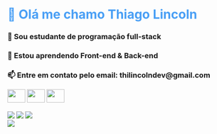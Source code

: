 
<h1 style="color: #499FF5;">👋 Olá me chamo Thiago Lincoln</h1> 
<h3>👀 Sou estudante de programação full-stack</h3>
<h3>🌱 Estou aprendendo Front-end & Back-end </h3>
<h3>📫 Entre em contato pelo email: thilincolndev@gmail.com</h3>


<div style="back" class="icons">
    <img height="30" width="40" src="https://cdn.jsdelivr.net/gh/devicons/devicon/icons/html5/html5-plain-wordmark.svg" />
    <img height="30" width="40" src="https://cdn.jsdelivr.net/gh/devicons/devicon/icons/css3/css3-plain-wordmark.svg" />
    <img height="30" width="40" src="https://cdn.jsdelivr.net/gh/devicons/devicon/icons/javascript/javascript-original.svg" />
    <br> <br>
    <a href="https://github.com/souzazxcc"><img src="https://img.shields.io/badge/GitHub-100000?style=for-the-badge&logo=github&logoColor=white"><a>
    <a href="https://www.instagram.com/thilincolnn24/"><img src="https://img.shields.io/badge/Instagram-E4405F?style=for-the-badge&logo=instagram&logoColor=white"><a>
    <a href="https://www.tiktok.com/@thilincolnn"><img src="https://img.shields.io/badge/TikTok-000000?style=for-the-badge&logo=tiktok&logoColor=white"><a>
    <br>
    <img src="https://imgs.search.brave.com/WrOQ4pWcCnoe6oHjw4YoQyNllyGYUm43S_-FW1zw-EI/rs:fit:860:0:0/g:ce/aHR0cHM6Ly9weXhp/cy5ueW1hZy5jb20v/djEvaW1ncy81YTUv/YzFhLzc4YjE0NmJi/YmIyMTM4NWQyYzg2/YWMzMjcyNTk2MTcy/MDctYmFieS15b2Rh/LXNwZWVkZXItYmlr/ZS5yaG9yaXpvbnRh/bC53NzAwLmdpZg.gif">
</div>
